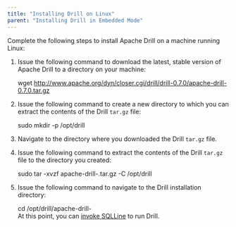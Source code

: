 ```yaml
---
title: "Installing Drill on Linux"
parent: "Installing Drill in Embedded Mode"
---
```

Complete the following steps to install Apache Drill on a machine running
Linux:

  1. Issue the following command to download the latest, stable version of Apache Drill to a directory on your machine:
    
        wget http://www.apache.org/dyn/closer.cgi/drill/drill-0.7.0/apache-drill-0.7.0.tar.gz
  2. Issue the following command to create a new directory to which you can extract the contents of the Drill `tar.gz` file:
  
        sudo mkdir -p /opt/drill
  3. Navigate to the directory where you downloaded the Drill `tar.gz` file.  
  4. Issue the following command to extract the contents of the Drill `tar.gz` file to the directory you created:
  
        sudo tar -xvzf apache-drill-<version>.tar.gz -C /opt/drill
  5. Issue the following command to navigate to the Drill installation directory:

        cd /opt/drill/apache-drill-<version>        
At this point, you can [invoke
SQLLine](/drill/docs/starting-stopping-drill) to run Drill.